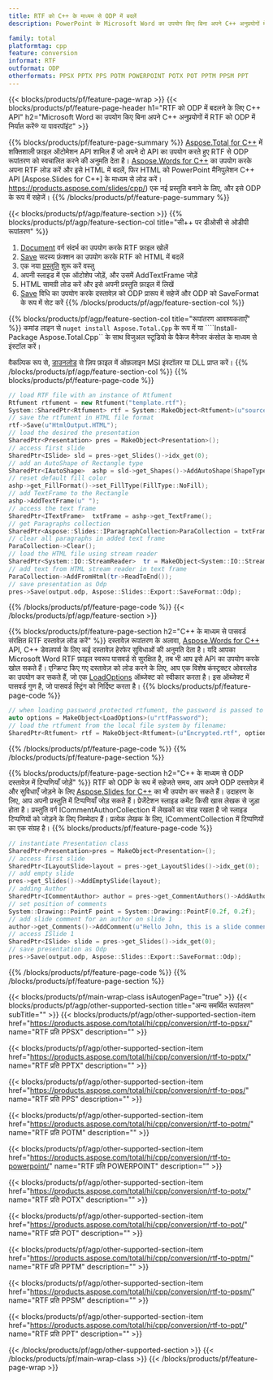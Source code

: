```yaml
---
title: RTF को C++ के माध्यम से ODP में बदलें
description: PowerPoint के Microsoft Word का उपयोग किए बिना अपने C++ अनुप्रयोगों में RTF को ODP में निर्यात करें

family: total
platformtag: cpp
feature: conversion
informat: RTF
outformat: ODP
otherformats: PPSX PPTX PPS POTM POWERPOINT POTX POT PPTM PPSM PPT
---
```

{{< blocks/products/pf/feature-page-wrap >}}
{{< blocks/products/pf/feature-page-header h1="RTF को ODP में बदलने के लिए C++ API" h2="Microsoft Word का उपयोग किए बिना अपने C++ अनुप्रयोगों में RTF को ODP में निर्यात करें&reg; या पावरपॉइंट" >}}

{{% blocks/products/pf/feature-page-summary %}}
[Aspose.Total for C++](https://products.aspose.com/total/cpp/) में शक्तिशाली फ़ाइल ऑटोमेशन API शामिल हैं जो अपने दो API का उपयोग करते हुए RTF से ODP रूपांतरण को स्वचालित करने की अनुमति देता है। [Aspose.Words for C++](https://products.aspose.com/words/cpp/) का उपयोग करके अपना RTF लोड करें और इसे HTML में बदलें, फिर HTML को PowerPoint मैनिपुलेशन C++ API [Aspose.Slides for C++] के माध्यम से लोड करें। https://products.aspose.com/slides/cpp/) एक नई प्रस्तुति बनाने के लिए, और इसे ODP के रूप में सहेजें। 
{{% /blocks/products/pf/feature-page-summary  %}}

{{< blocks/products/pf/agp/feature-section >}}
{{% blocks/products/pf/agp/feature-section-col title="सी++ पर डीओसी से ओडीपी रूपांतरण" %}}
1. [Document](https://reference.aspose.com/words/cpp/class/aspose.words.rtfument) वर्ग संदर्भ का उपयोग करके RTF फ़ाइल खोलें
2. [Save](https://reference.aspose.com/words/cpp/class/aspose.words.rtfument#save_stdbasicostream_saveoptions) सदस्य फ़ंक्शन का उपयोग करके RTF को HTML में बदलें
3. एक नया [प्रस्तुति](https://reference.aspose.com/slides/cpp/class/aspose.slides.presentation)  शुरू करें वस्तु
4. अपनी स्लाइड में एक ऑटोशेप जोड़ें, और उसमें AddTextFrame जोड़ें
5. HTML सामग्री लोड करें और इसे अपनी प्रस्तुति फ़ाइल में लिखें
6. [Save](https://reference.aspose.com/slides/cpp/class/aspose.slides.presentation#afcd59ec697bf05c10f78c3869de2ec9e) विधि का उपयोग करके दस्तावेज़ को ODP प्रारूप में सहेजें और ODP को SaveFormat के रूप में सेट करें
{{% /blocks/products/pf/agp/feature-section-col %}}

{{% blocks/products/pf/agp/feature-section-col title="रूपांतरण आवश्यकताएँ" %}}
कमांड लाइन से ```nuget install Aspose.Total.Cpp``` के रूप में या ````Install-Package Aspose.Total.Cpp`` के साथ विजुअल स्टूडियो के पैकेज मैनेजर कंसोल के माध्यम से इंस्टॉल करें।

वैकल्पिक रूप से, [डाउनलोड](https://releases.aspose.com/total/cpp) से ज़िप फ़ाइल में ऑफ़लाइन MSI इंस्टॉलर या DLL प्राप्त करें।
{{% /blocks/products/pf/agp/feature-section-col %}}
{{% blocks/products/pf/feature-page-code %}}

```cpp
// load RTF file with an instance of Rtfument
Rtfument rtfument = new Rtfument("template.rtf");
System::SharedPtr<Rtfument> rtf = System::MakeObject<Rtfument>(u"sourceFile.rtf");
// save the rtfument in HTML file format
rtf->Save(u"HtmlOutput.HTML");
// load the desired the presentation
SharedPtr<Presentation> pres = MakeObject<Presentation>();
// access first slide
SharedPtr<ISlide> sld = pres->get_Slides()->idx_get(0);
// add an AutoShape of Rectangle type
SharedPtr<IAutoShape>  ashp = sld->get_Shapes()->AddAutoShape(ShapeType::Rectangle, 10, 10, 700, 500);
// reset default fill color
ashp->get_FillFormat()->set_FillType(FillType::NoFill);
// add TextFrame to the Rectangle
ashp->AddTextFrame(u" ");
// access the text frame
SharedPtr<ITextFrame>  txtFrame = ashp->get_TextFrame();
// get Paragraphs collection
SharedPtr<Aspose::Slides::IParagraphCollection>ParaCollection = txtFrame->get_Paragraphs();
// clear all paragraphs in added text frame
ParaCollection->Clear();
// load the HTML file using stream reader
SharedPtr<System::IO::StreamReader>  tr = MakeObject<System::IO::StreamReader>(HtmlOutput.HTML);
// add text from HTML stream reader in text frame
ParaCollection->AddFromHtml(tr->ReadToEnd());
// save presentation as Odp
pres->Save(output.odp, Aspose::Slides::Export::SaveFormat::Odp);                  
```


{{% /blocks/products/pf/feature-page-code %}}
{{< /blocks/products/pf/agp/feature-section >}}

{{% blocks/products/pf/feature-page-section  h2="C++ के माध्यम से पासवर्ड संरक्षित RTF दस्तावेज़ लोड करें" %}}
दस्तावेज़ रूपांतरण के अलावा, [Aspose.Words for C++](https://products.aspose.com/words/cpp/) API, C++ डेवलपर्स के लिए कई दस्तावेज़ हेरफेर सुविधाओं की अनुमति देता है। यदि आपका Microsoft Word RTF फ़ाइल स्वरूप पासवर्ड से सुरक्षित है, तब भी आप इसे API का उपयोग करके खोल सकते हैं। एन्क्रिप्ट किए गए दस्तावेज़ को लोड करने के लिए, आप एक विशेष कंस्ट्रक्टर ओवरलोड का उपयोग कर सकते हैं, जो एक [LoadOptions](https://reference.aspose.com/words/cpp/class/aspose.words.loading.load_options) ऑब्जेक्ट को स्वीकार करता है। इस ऑब्जेक्ट में पासवर्ड गुण है, जो पासवर्ड स्ट्रिंग को निर्दिष्ट करता है।
{{% blocks/products/pf/feature-page-code %}}

```cpp
// when loading password protected rtfument, the password is passed to the rtfument's constructor using a LoadOptions object.
auto options = MakeObject<LoadOptions>(u"rtfPassword");
// load the rtfument from the local file system by filename:
SharedPtr<Rtfument> rtf = MakeObject<Rtfument>(u"Encrypted.rtf", options);
```

{{% /blocks/products/pf/feature-page-code  %}}
{{% /blocks/products/pf/feature-page-section %}}

{{% blocks/products/pf/feature-page-section  h2="C++ के माध्यम से ODP दस्तावेज़ में टिप्पणियाँ जोड़ें" %}}
RTF को ODP के रूप में सहेजते समय, आप अपने ODP दस्तावेज़ में और सुविधाएँ जोड़ने के लिए [Aspose.Slides for C++](https://products.aspose.com/slides/cpp/) का भी उपयोग कर सकते हैं। उदाहरण के लिए, आप अपनी प्रस्तुति में टिप्पणियाँ जोड़ सकते हैं। प्रेजेंटेशन स्लाइड कमेंट किसी खास लेखक से जुड़ा होता है। प्रस्तुति वर्ग ICommentAuthorCollection में लेखकों का संग्रह रखता है जो स्लाइड टिप्पणियों को जोड़ने के लिए जिम्मेदार हैं। प्रत्येक लेखक के लिए, ICommentCollection में टिप्पणियों का एक संग्रह है।
{{% blocks/products/pf/feature-page-code %}}

```cpp
// instantiate Presentation class
SharedPtr<Presentation>pres = MakeObject<Presentation>();
// access first slide
SharedPtr<ILayoutSlide>layout = pres->get_LayoutSlides()->idx_get(0);
// add empty slide
pres->get_Slides()->AddEmptySlide(layout);
// adding Author
SharedPtr<ICommentAuthor> author = pres->get_CommentAuthors()->AddAuthor(u"John Doe", u"MF");
// set position of comments
System::Drawing::PointF point = System::Drawing::PointF(0.2f, 0.2f);
// add slide comment for an author on slide 1
author->get_Comments()->AddComment(u"Hello John, this is a slide comment", pres->get_Slides()->idx_get(1), point, DateTime::get_Now());
// access ISlide 1
SharedPtr<ISlide> slide = pres->get_Slides()->idx_get(0);
// save presentation as Odp
pres->Save(output.odp, Aspose::Slides::Export::SaveFormat::Odp);  
```

{{% /blocks/products/pf/feature-page-code  %}}
{{% /blocks/products/pf/feature-page-section %}}

{{< blocks/products/pf/main-wrap-class isAutogenPage="true" >}}
{{< blocks/products/pf/agp/other-supported-section title="अन्य समर्थित रूपांतरण" subTitle="" >}}
{{< blocks/products/pf/agp/other-supported-section-item href="https://products.aspose.com/total/hi/cpp/conversion/rtf-to-ppsx/" name="RTF प्रति PPSX" description="" >}}

{{< blocks/products/pf/agp/other-supported-section-item href="https://products.aspose.com/total/hi/cpp/conversion/rtf-to-pptx/" name="RTF प्रति PPTX" description="" >}}

{{< blocks/products/pf/agp/other-supported-section-item href="https://products.aspose.com/total/hi/cpp/conversion/rtf-to-pps/" name="RTF प्रति PPS" description="" >}}

{{< blocks/products/pf/agp/other-supported-section-item href="https://products.aspose.com/total/hi/cpp/conversion/rtf-to-potm/" name="RTF प्रति POTM" description="" >}}

{{< blocks/products/pf/agp/other-supported-section-item href="https://products.aspose.com/total/hi/cpp/conversion/rtf-to-powerpoint/" name="RTF प्रति POWERPOINT" description="" >}}

{{< blocks/products/pf/agp/other-supported-section-item href="https://products.aspose.com/total/hi/cpp/conversion/rtf-to-potx/" name="RTF प्रति POTX" description="" >}}

{{< blocks/products/pf/agp/other-supported-section-item href="https://products.aspose.com/total/hi/cpp/conversion/rtf-to-pot/" name="RTF प्रति POT" description="" >}}

{{< blocks/products/pf/agp/other-supported-section-item href="https://products.aspose.com/total/hi/cpp/conversion/rtf-to-pptm/" name="RTF प्रति PPTM" description="" >}}

{{< blocks/products/pf/agp/other-supported-section-item href="https://products.aspose.com/total/hi/cpp/conversion/rtf-to-ppsm/" name="RTF प्रति PPSM" description="" >}}

{{< blocks/products/pf/agp/other-supported-section-item href="https://products.aspose.com/total/hi/cpp/conversion/rtf-to-ppt/" name="RTF प्रति PPT" description="" >}}


{{< /blocks/products/pf/agp/other-supported-section >}}
{{< /blocks/products/pf/main-wrap-class >}}
{{< /blocks/products/pf/feature-page-wrap >}}